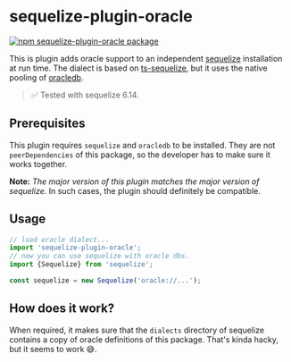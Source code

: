 # sequelize-plugin-oracle

[![npm sequelize-plugin-oracle package](https://img.shields.io/npm/v/sequelize-plugin-oracle.svg)](https://npmjs.org/package/sequelize-plugin-oracle)

This is plugin adds oracle support to an independent [sequelize](https://github.com/sequelize/sequelize) installation at
run time. The dialect is based on [ts-sequelize](https://github.com/konnecteam/ts-sequelize), but it uses the native
pooling of [oracledb](https://github.com/oracle/node-oracledb).

> ✅ Tested with sequelize 6.14.

## Prerequisites

This plugin requires `sequelize` and `oracledb` to be installed.
They are not `peerDependencies` of this package, so the developer has to make sure it works together. 

**Note:** _The major version of this plugin matches the major version of sequelize._
In such cases, the plugin should definitely be compatible.

## Usage

```typescript
// load oracle dialect...
import 'sequelize-plugin-oracle';
// now you can use sequelize with oracle dbs.
import {Sequelize} from 'sequelize';

const sequelize = new Sequelize('oracle://...');
```

## How does it work?

When required, it makes sure that the `dialects` directory of sequelize contains a copy of oracle definitions
of this package. That's kinda hacky, but it seems to work 😅.
